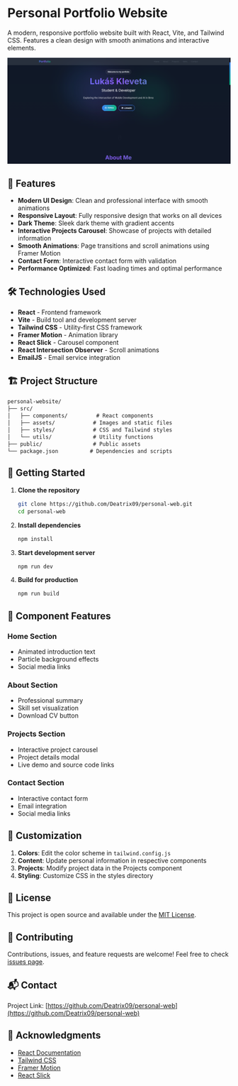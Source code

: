 # Personal Portfolio Website

A modern, responsive portfolio website built with React, Vite, and Tailwind CSS. Features a clean design with smooth animations and interactive elements.

![Portfolio Preview](./src/assets/preview.png)

## 🚀 Features

- **Modern UI Design**: Clean and professional interface with smooth animations
- **Responsive Layout**: Fully responsive design that works on all devices
- **Dark Theme**: Sleek dark theme with gradient accents
- **Interactive Projects Carousel**: Showcase of projects with detailed information
- **Smooth Animations**: Page transitions and scroll animations using Framer Motion
- **Contact Form**: Interactive contact form with validation
- **Performance Optimized**: Fast loading times and optimal performance

## 🛠️ Technologies Used

- **React** - Frontend framework
- **Vite** - Build tool and development server
- **Tailwind CSS** - Utility-first CSS framework
- **Framer Motion** - Animation library
- **React Slick** - Carousel component
- **React Intersection Observer** - Scroll animations
- **EmailJS** - Email service integration

## 🏗️ Project Structure

```
personal-website/
├── src/
│   ├── components/         # React components
│   ├── assets/            # Images and static files
│   ├── styles/            # CSS and Tailwind styles
│   └── utils/             # Utility functions
├── public/                # Public assets
└── package.json          # Dependencies and scripts
```

## 🚦 Getting Started

1. **Clone the repository**
   ```bash
   git clone https://github.com/Deatrix09/personal-web.git
   cd personal-web
   ```

2. **Install dependencies**
   ```bash
   npm install
   ```

3. **Start development server**
   ```bash
   npm run dev
   ```

4. **Build for production**
   ```bash
   npm run build
   ```

## 📱 Component Features

### Home Section
- Animated introduction text
- Particle background effects
- Social media links

### About Section
- Professional summary
- Skill set visualization
- Download CV button

### Projects Section
- Interactive project carousel
- Project details modal
- Live demo and source code links

### Contact Section
- Interactive contact form
- Email integration
- Social media links

## 🎨 Customization

1. **Colors**: Edit the color scheme in `tailwind.config.js`
2. **Content**: Update personal information in respective components
3. **Projects**: Modify project data in the Projects component
4. **Styling**: Customize CSS in the styles directory

## 📄 License

This project is open source and available under the [MIT License](LICENSE).

## 🤝 Contributing

Contributions, issues, and feature requests are welcome! Feel free to check [issues page](https://github.com/Deatrix09/personal-web/issues).

## 📬 Contact


Project Link: [https://github.com/Deatrix09/personal-web](https://github.com/Deatrix09/personal-web)

## 🙏 Acknowledgments

- [React Documentation](https://reactjs.org/)
- [Tailwind CSS](https://tailwindcss.com/)
- [Framer Motion](https://www.framer.com/motion/)
- [React Slick](https://react-slick.neostack.com/)
